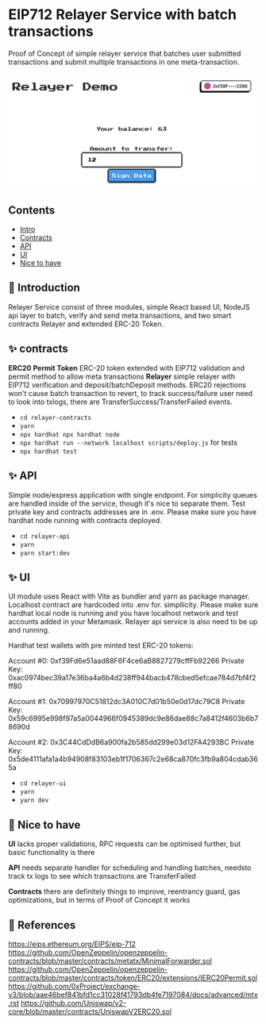 # EIP712 Relayer Service with batch transactions

Proof of Concept of simple relayer service that batches user submitted transactions
and submit multiple transactions in one meta-transaction.

![UI](screenshot.png)

## Contents

- [Intro](#bookmark_tabs-introduction)
- [Contracts](#sparkles-contracts)
- [API](#sparkles-API)
- [UI](#sparkles-UI)
- [Nice to have](#see_no_evil-nice-to-have)

## :bookmark_tabs: Introduction

Relayer Service consist of three modules, simple React based UI, NodeJS api layer to batch, verify and send meta transactions, and two smart contracts Relayer and extended ERC-20 Token.

## :sparkles: contracts

**ERC20 Permit Token** ERC-20 token extended with EIP712 validation and permit method to allow meta transactions
**Relayer** simple relayer with EIP712 verification and deposit/batchDeposit methods. ERC20 rejections won't cause batch transaction to revert, to track success/failure user need to look into txlogs, there are TransferSuccess/TransferFailed events.

- `cd relayer-contracts`
- `yarn`
- `npx hardhat npx hardhat node`
- `npx hardhat run --network localhost scripts/deploy.js`
  for tests
- `npx hardhat test`

## :sparkles: API

Simple node/express application with single endpoint. For simplicity queues are handled inside of the service, though it's nice to separate them.
Test private key and contracts addresses are in .env.
Please make sure you have hardhat node running with contracts deployed.

- `cd relayer-api`
- `yarn`
- `yarn start:dev`

## :sparkles: UI

UI module uses React with Vite as bundler and yarn as package manager. Localhost contract are hardcoded into .env for. simpllicity.
Please make sure hardhat local node is running and you have localhost network and test accounts added in your Metamask. Relayer api service is also need to be up and running.

Hardhat test wallets with pre minted test ERC-20 tokens:

Account #0: 0xf39Fd6e51aad88F6F4ce6aB8827279cffFb92266
Private Key: 0xac0974bec39a17e36ba4a6b4d238ff944bacb478cbed5efcae784d7bf4f2ff80

Account #1: 0x70997970C51812dc3A010C7d01b50e0d17dc79C8
Private Key: 0x59c6995e998f97a5a0044966f0945389dc9e86dae88c7a8412f4603b6b78690d

Account #2: 0x3C44CdDdB6a900fa2b585dd299e03d12FA4293BC
Private Key: 0x5de4111afa1a4b94908f83103eb1f1706367c2e68ca870fc3fb9a804cdab365a

- `cd relayer-ui`
- `yarn`
- `yarn dev`

## :see_no_evil: Nice to have

**UI** lacks proper validations, RPC requests can be optimised further, but basic functionality is there

**API** needs separate handler for scheduling and handling batches, needsto track tx logs to see which transactions are TransferFailed

**Contracts** there are definitely things to improve, reentrancy guard, gas optimizations, but in terms of Proof of Concept it works

## :notebook: References

https://eips.ethereum.org/EIPS/eip-712
https://github.com/OpenZeppelin/openzeppelin-contracts/blob/master/contracts/metatx/MinimalForwarder.sol
https://github.com/OpenZeppelin/openzeppelin-contracts/blob/master/contracts/token/ERC20/extensions/IERC20Permit.sol
https://github.com/0xProject/exchange-v3/blob/aae46bef841bfd1cc31028f41793db4fe7197084/docs/advanced/mtx.rst
https://github.com/Uniswap/v2-core/blob/master/contracts/UniswapV2ERC20.sol
